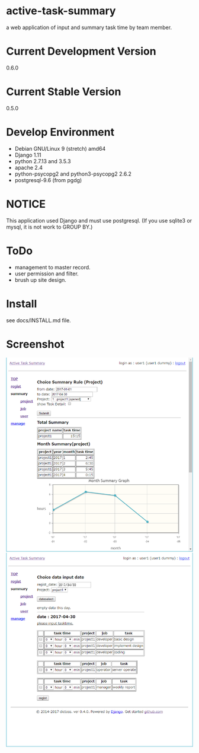 active-task-summary
===================
a web application of input and summary task time by team member.

Current Development Version
===================
0.6.0

Current Stable Version
===================
0.5.0

Develop Environment
===================
- Debian GNU/Linux 9 (stretch) amd64
- Django 1.11
- python 2.7.13 and 3.5.3
- apache 2.4
- python-psycopg2 and python3-psycopg2 2.6.2
- postgresql-9.6 (from pgdg)

NOTICE
===================
This application used Django and must use postgresql.
(If you use sqlite3 or mysql, it is not work to GROUP BY.)

ToDo
===================
- management to master record.
- user permission and filter.
- brush up site design.

Install
===================
see docs/INSTALL.md file.

Screenshot
===================
![summary_project](docs/screenshot/summary_project.png "summary project form")
![regist](docs/screenshot/regist.png "regist form")
